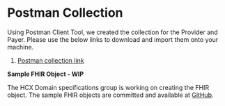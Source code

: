 # Postman Collection

Using Postman Client Tool, we created the collection for the Provider and Payer. Please use the below links to download and import them onto your machine.

1. [Postman collection link](https://hcx-dev-team.postman.co/workspace/HCX\~81cab75d-2ee3-4dce-8614-77b388c0c2c2/collection/17596548-a3da24e1-d5f8-48b2-9301-3a71cc9d204a?action=share\&creator=18797465\&active-environment=37566599-05d609b1-fc0a-42e5-a5af-d27fed38476f)

**Sample FHIR Object - WIP**

The HCX Domain specifications group is working on creating the FHIR object. The sample FHIR objects are committed and available at [GitHub](https://github.com/Swasth-Digital-Health-Foundation/hcx-platform/tree/sprint-37/demo-app/sample%20FHIR).
